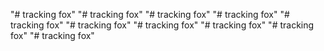 "# tracking fox" 
"# tracking fox" 
"# tracking fox"
"# tracking fox"
"# tracking fox"
"# tracking fox"
"# tracking fox" 
"# tracking fox" 
"# tracking fox" 
"# tracking fox" 
